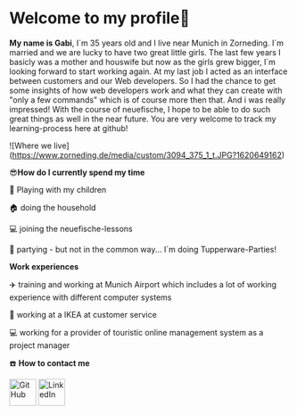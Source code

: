 #  Welcome to my profile👋
**My name is Gabi**, 
I´m 35 years old and I live near Munich in Zorneding. I´m married and we are lucky to have two great little girls.
The last few years I basicly was a mother and houswife but now as the girls grew bigger, I´m looking forward 
to start working again. 
At my last job I acted as an interface between customers and our Web developers. So I
had the chance to get some insights of how web developers work and what they can create with "only a few commands" which
is of course more then that. 
And i was really impressed!
With the course of neuefische, I hope to be able to do such great things as well in the near future. 
You are very welcome to track my learning-process here at github!


![Where we live] (https://www.zorneding.de/media/custom/3094_375_1_t.JPG?1620649162)
>
>
😎**How do I currently spend my time**
>
:lollipop: Playing with my children
>
:house: doing the household
>
:computer: joining the neuefische-lessons
>
:balloon: partying - but not in the common way... I´m doing Tupperware-Parties!
>
>
>
>
**Work experiences** 
>
:airplane: training and working at Munich Airport which includes a lot of working experience with different computer systems
>
:man: working at a IKEA at customer service
>
:computer: working for a provider of touristic online management system as a project manager
>

:phone: **How to contact me**
<p align="left">
  <a href="https://github.com/gwittm"><img alt="GitHub" title="GitHub" height="48" width="48" src="assets/github.svg"></a>
  <a href="https://www.linkedin.com/in/"><img alt="LinkedIn" title="LinkedIn" height="48" width="48" src="assets/linkedin.svg"></a>
</p>
